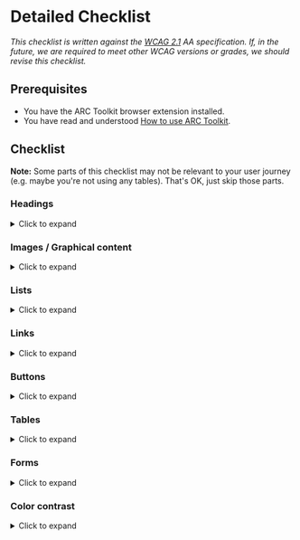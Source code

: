 # Detailed Checklist

<i>This checklist is written against the [WCAG 2.1](https://www.w3.org/TR/WCAG21/) AA specification. If, in the future, we are required to meet other WCAG versions or grades, we should revise this checklist.</i>

## Prerequisites
- You have the ARC Toolkit browser extension installed.
- You have read and understood [How to use ARC Toolkit](how-to-arc-toolkit.md).

## Checklist

**Note:** Some parts of this checklist may not be relevant to your user journey (e.g. maybe you're not using any tables). That's OK, just skip those parts.

### Headings

<details>
<summary>Click to expand</summary>

**We should ensure that:**

- All headings use the correct semantic `<hX>` tag (e.g. `<h1>`).
- There is only be one `<h1>` element per page.
- All headings are written in the correct logical sequence.
  - The order should descend, a `<h4>` should not appear on the page before the first `<h3>` element
  - Heading levels should not be skipped. Don't jump from `<h1>` to `<h3>` and skip `<h2>`. See the *tips* section below for how you can fix styling issues caused by this.
- All heading text correctly describes the page/section it is in.

**How to test:**

- Run an audit in ARC Toolkit. Select the "Headings" test group. It will visually identify each heading on the page and raise any warnings.
- Navigate through the journey with a screen reader. Use only the "Navigate to next heading" shortcut.

**Tips:**

- If we have to use a `<h2>` but need the styles of a `<h3>`, we can easily select the correct styles using the [Wildcard `<Heading />` components](https://storybook.sgdev.org/?path=/story/wildcard-typography-all--simple).
  - Example: `<H3 as={H2}>Hello</H3>`
- If you are still unsure about something, consult the [W3 guide on headings](https://www.w3.org/WAI/tutorials/page-structure/headings/).
</details>

### Images / Graphical content

<details>
<summary>Click to expand</summary>

**We should ensure that:**

- All `<img>` elements have an appropriate descriptive attribute
  - If it adds value to the user journey, the `alt` should describe the image.
  - If it does not add value (it is purely decorative), the `alt` attribute should explicitly be set as "".
    - Example: `<img alt=""/>`
  - If it contains text, the alt description should include the image's text.
- All `<svg>` elements have an appropriate descriptive attribute
  - If it adds value to the user journey, it should include a `<title>` element within the SVG. This element should be referenced through `aria-labelledby` on the `svg` element.
    - Example: `<svg aria-labelledby="svgtitle1"><title id="svgtitle1">Settings</title> [other svg code]</svg>`
    - TODO - Check - what about imported SVGs? We can't modify - so we need a label somehow?
- All `video` elements have an appropriate descriptive attribute.
  - TODO

**How to test:**

- Run an audit in ARC Toolkit. Select the "Images" test group. It will visually identify each image on the page and raise any warnings.
- Navigate through the journey with a screen reader. Watch out for any "unlabelled image" (or similar) readouts.

**Tips:**

- If you are still unsure about something, consult the [W3 guide on images](https://www.w3.org/WAI/tutorials/images/).
</details>

### Lists

<details>
<summary>Click to expand</summary>

**We should ensure that:**

- Lists of items that are related to each other use correct list elements.
  - Documentation on each list element: [`<ol>`](https://developer.mozilla.org/en-US/docs/Web/HTML/Element/ol), [`<ul>`](https://developer.mozilla.org/en-US/docs/Web/HTML/Element/ul), [`<li>`](https://developer.mozilla.org/en-US/docs/Web/HTML/Element/li), [`<dl>`](https://developer.mozilla.org/en-US/docs/Web/HTML/Element/dl).

**How to test:**

- Run an audit in ARC Toolkit. Select the "Lists" test group. It will visually identify each list on the page and raise any warnings. Check that everything that *should* be a list *is* a list.
</details>

### Links

<details>
<summary>Click to expand</summary>

**We should ensure that:**

- All actions that navigate use the `<a>` element.
- We never use the `<a>` element for an action that *does not* navigate.
- All `<a>` elements have a valid `href` attribute that describes where the user will be navigated to.
- All navigation actions are recognizable as links.
- All navigation actions are correct focus styles.

**How to test:**

- Run an audit in ARC Toolkit. Select the "Links" test group. It will visually identify each link on the page and raise any warnings. Check that everything that *should* be a link *is* a link.

**Tips**

- Use the [Wildcard `<Link />` component](https://storybook.sgdev.org/?path=/story/wildcard-link--simple).
</details>

### Buttons

<details>
<summary>Click to expand</summary>

**We should ensure that:**

- All action that do not navigate use the `<button>` element.
- All `<button>` elements have a valid `type` attribute that describes the action.
- All button elements are recognizable as buttons.
- All button elements have correct focus styles.

**How to test:**

- Run an audit in ARC Toolkit. Select the "Buttons" test group. It will visually identify each button on the page and raise any warnings. Check that everything that *should* be a button *is* a button.

**Tips**

- Use the [Wildcard `<Button />` component](https://storybook.sgdev.org/?path=/story/wildcard-button--simple).
</details>

### Tables

<details>
<summary>Click to expand</summary>

**We should ensure that:**

- All tabular data uses the [`<table>`](https://developer.mozilla.org/en-US/docs/Web/HTML/Element/table) element and associated child elements such as `th` and `td`.
  - Do we need to display data in rows and columns? Use `<table>`.

**How to test:**

- Run an audit in ARC Toolkit. Select the "Tables" test group. It will visually identify each table on the page and raise any warnings.

**Tips**

- If you are still unsure about something, consult the [W3 guide on images](https://www.w3.org/WAI/tutorials/tables/).
</details>

### Forms

<details>
<summary>Click to expand</summary>

**We should ensure that:**

- All form inputs have a corresponding `<label>` element or `aria-label` attribute.
- Related form elements are grouped with `<fieldset>`.
  - Example: A group of radio buttons should be grouped within a `fieldset`
- Any form input errors are displayed in a list above the form after submission.
  - TODO: Check
- Any errors are correctly associated with the relevant input.
  - Use `aria-describedby` to link. TODO: Check
- It is possible to identify error, warning and success states of the form through text.
  - We cannot assume that a user can identify these through color alone.

**How to test:**

- Run an audit in ARC Toolkit. Select the "Forms" test group. It will visually identify each form and input on the page, show respective labels and raise any warnings.
- Complete the form using a screen reader. Be sure to test all states, including any errors.

**Tips**:
- Use the `<form>`> element? TODO: Check
</details>

### Color contrast

<details>
<summary>Click to expand</summary>

**We should ensure that:**

- Borders and icons have a contrast ratio of at least 3:1 against their backgrounds.
- Body text has contrast ratio of at least 4.5:1 against its background.
- Large text has a contrast ratio of at least 3:1 against its background.

**How to test:**

- Run an audit in ARC Toolkit. Select the "Color Contrast" test group. It will report any contrast violations on the current page.
- Be sure to run this audit in **both** dark and light themes.
</details>

